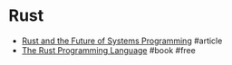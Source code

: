 # Rust

- [Rust and the Future of Systems Programming](https://hacks.mozilla.org/2016/11/rust-and-the-future-of-systems-programming) #article
- [The Rust Programming Language](https://doc.rust-lang.org/book) #book #free